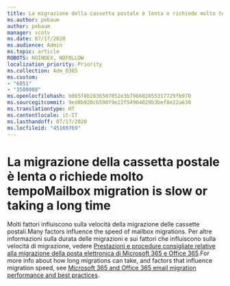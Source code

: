 ```yaml
---
title: La migrazione della cassetta postale è lenta o richiede molto tempo
ms.author: pebaum
author: pebaum
manager: scotv
ms.date: 07/17/2020
ms.audience: Admin
ms.topic: article
ROBOTS: NOINDEX, NOFOLLOW
localization_priority: Priority
ms.collection: Adm_O365
ms.custom:
- "6051"
- "3500008"
ms.openlocfilehash: b065f8b2836507052e3b796602055317729fb970
ms.sourcegitcommit: 9ed8b920cb598f9e22f54964029b3bef8e22a630
ms.translationtype: HT
ms.contentlocale: it-IT
ms.lasthandoff: 07/17/2020
ms.locfileid: "45169769"
---
```

# <a name="mailbox-migration-is-slow-or-taking-a-long-time"></a><span data-ttu-id="9279f-102">La migrazione della cassetta postale è lenta o richiede molto tempo</span><span class="sxs-lookup"><span data-stu-id="9279f-102">Mailbox migration is slow or taking a long time</span></span>

<span data-ttu-id="9279f-103">Molti fattori influiscono sulla velocità della migrazione delle cassette postali.</span><span class="sxs-lookup"><span data-stu-id="9279f-103">Many factors influence the speed of mailbox migrations.</span></span> <span data-ttu-id="9279f-104">Per altre informazioni sulla durata delle migrazioni e sui fattori che influiscono sulla velocità di migrazione, vedere [Prestazioni e procedure consigliate relative alla migrazione della posta elettronica di Microsoft 365 e Office 365](https://docs.microsoft.com/exchange/mailbox-migration/office-365-migration-best-practices).</span><span class="sxs-lookup"><span data-stu-id="9279f-104">For more info about how long migrations can take, and factors that influence migration speed, see [Microsoft 365 and Office 365 email migration performance and best practices](https://docs.microsoft.com/exchange/mailbox-migration/office-365-migration-best-practices).</span></span>